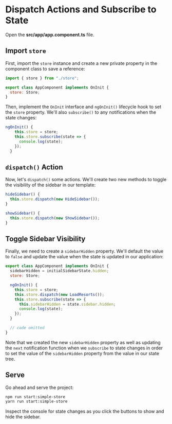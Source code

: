 # Dispatch Actions and Subscribe to State

Open the **src/app/app.component.ts** file.

## Import `store`

First, import the `store` instance and create a new private property in the component class to save a reference:

```javascript
import { store } from "./store";

export class AppComponent implements OnInit {
  store: Store;
}
```

Then, implement the `OnInit` interface and `ngOnInit()` lifecycle hook to set the `store` property.
We'll also `subscribe()` to any notifications when the state changes:

```javascript
ngOnInit() {
    this.store = store;
    this.store.subscribe(state => {
      console.log(state);
    });
  }
```

## `dispatch()` Action

Now, let's `dispatch()` some actions.
We'll create two new methods to toggle the visibility of the sidebar in our template:

```javascript
hideSidebar() {
  this.store.dispatch(new HideSidebar());
}

showSidebar() {
  this.store.dispatch(new ShowSidebar());
}
```

## Toggle Sidebar Visibility

Finally, we need to create a `sidebarHidden` property.
We'll default the value to `false` and update the value when the state is updated in our application:

```javascript
export class AppComponent implements OnInit {
  sidebarHidden = initialSidebarState.hidden;
  store: Store;

  ngOnInit() {
    this.store = store;
    this.store.dispatch(new LoadResorts());
    this.store.subscribe(state => {
      this.sidebarHidden = state.sidebar.hidden;
      console.log(state);
    });
  }

  // code omitted
}
```

Note that we created the new `sidebarHidden` property as well as updating the `next` notification function when we `subscribe` to state changes in order to set the value of the `sidebarHidden` property from the value in our state tree.

## Serve

Go ahead and serve the project:

```bash
npm run start:simple-store
yarn run start:simple-store
```

Inspect the console for state changes as you click the buttons to show and hide the sidebar.